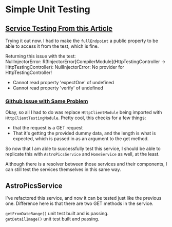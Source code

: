 # Simple Unit Testing

## [Service Testing From this Article](https://blog.knoldus.com/unit-testing-of-angular-service-with-httpclient/)

Trying it out now. I had to make the `fullEndpoint` a public property to be able to access it from the test, which is fine.  

Returning this issue with the test:  
NullInjectorError: R3InjectorError[CompilerModule](HttpTestingController -> HttpTestingController):
  NullInjectorError: No provider for HttpTestingController!

- Cannot read property 'expectOne' of undefined
- Cannot read property 'verify' of undefined

### [Github Issue with Same Problem](https://github.com/angular/angular/issues/18499)

Okay, so all I had to do was replace `HttpClientModule` being imported with `HttpClientTestingModule`.
Pretty cool, this checks for a few things:

- that the request is a GET request
- That it's getting the provided dummy data, and the length is what is expected, which is passed in as an argument to the get method.  

So now that I am able to successfully test this service, I should be able to replicate this with `AstroPicsService` and `HomeService` as well, at the least.  

Although there is a resolver between those services and their components, I can still test the services themselves in this same way.

## AstroPicsService

I've refactored this service, and now it can be tested just like the previous one.
Difference here is that there are two GET methods in the service.  

`getFromDateRange()` unit test built and is passing.  
`getDetailImage()` unit test built and passing.
